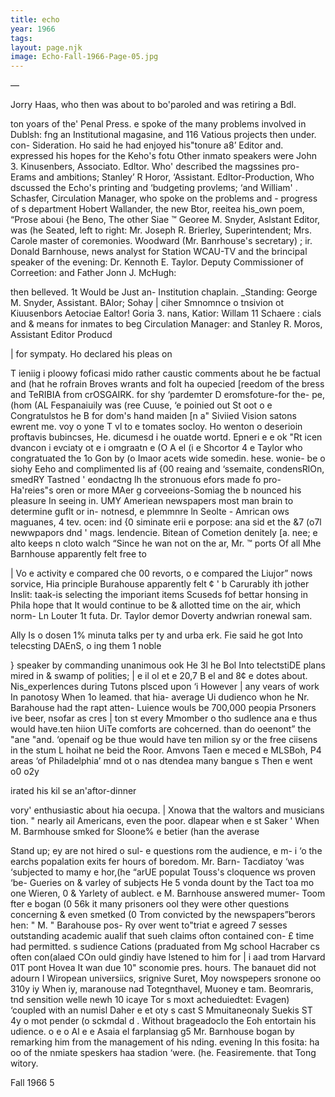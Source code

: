 ```yaml
---
title: echo
year: 1966
tags:
layout: page.njk
image: Echo-Fall-1966-Page-05.jpg
---
```

—

Jorry Haas, who then was about to
bo'paroled and was retiring a Bdl.

ton yoars of
the' Penal Press. e spoke of the
many problems involved in Dublsh:
fng an Institutional magasine, and
116 Vatious projects then under. con-
Sideration. Ho said he had enjoyed
his"tonure a8’ Editor and. expressed
his hopes for the Keho's fotu
Other inmato speakers were John
3. Kinusenbers, Associato. Edltor.
Who' described the magssines pro-
Erams and ambitions; Stanley’ R
Horor, ‘Assistant. Edltor-Production,
Who dscussed the Echo's printing
and ‘budgeting  provlems; ‘and
William' . Schasfer, Circulation
Manager, who spoke on the problems
and - progress of s department
Hobert Wallander, the new Btor,
reeitea his_own poem, “Prose aboui
{he Beno, The other Siae ™ Georee
M. Snyder, Aslstant Editor, was (he  Seated, left to right: Mr. Joseph R. Brierley, Superintendent; Mrs. Carole
master of coremonies. Woodward (Mr. Banrhouse's secretary) ; ir. Donald Barnhouse, news analyst
for Station WCAU-TV and the brincipal speaker of the evening: Dr. Kennoth
E. Taylor. Deputy Commissioner of Correetion: and Father Jonn J. McHugh:

then belleved. 1t Would be Just an- Institution chaplain. _Standing: George M. Snyder, Assistant. BAlor; Sohay
| ciher Smnomnce o tnsivion ot Kiuusenbors Aetociae Ealtor! Goria 3. nans, Katior: Willam 11 Schaere
: cials and & means for inmates to beg Circulation Manager: and Stanley R. Moros, Assistant Editor Producd

| for sympaty. Ho declared his pleas on

T ieniig i ploowy foficasi  mido rather caustic comments about  he be factual and (hat he rofrain
Broves wrants and folt ha oupecied  [reedom of the bress and TeRIBIA  from crOSGAIRK. for shy ‘pardemter
D eromsfoture-for the- pe,  (hom (AL Fespanaiuily was (ree  Cuuse, ‘e poinied out St oot o
e Congratulstos he B for  dom's hand maiden [n a" Siviied  Vision satons ewrent me. voy
o yone T vl to e tomates  socloy. Ho wenton o deserioin  proftavis bubincses, He. dicumesd
i he ouatde wortd. Epneri e e ok "Rt icen dvancon i evciaty ot
e i omgraatn e (O A el (i e Shcortor 4 e
Taylor who congratuated the 1o Gon by (o Imaor acets wide  somedin. hese. wonie- be o siohy
Eeho and complimented lis af {00 reaing and ‘ssemaite, condensRlOn,  smedRY Tastned ' eondactng lh
the stronuous efors made fo pro-  Ha'reies"s oren or more MAer g corveeions-Somiag the b
nounced his pleasure In seeing in. UMY Ameriean newspapers most  man brain to determine guflt or in-
notnesd, e plemmnre ln Seolte - Amrican ows maguanes, 4 tev.  ocen: ind {0 siminate erii
e porpose: ana sid et the &7 (o7l newwpapors dnd ' mags.  lendencie.
Bitean of Cometion denitely [a.  nee; e alto keeps n cloto walch “Since he wan not on the ar, Mr.
™ ports Of all Mhe  Barnhouse apparently felt free to

| Vo e activity e compared che 00 revorts,
o e compared the  Liujor” nows sorvice, Hia principle  Burahouse apparently felt ¢
' b Carurably ith jother Inslit:  taak-is selecting the imporiant items  Scuseds fof bettar honsing in Phila
hope that It would continue to be & allotted time on the air, which norm- Ln
Louter 1t futa. Dr. Taylor demor Doverty andwrian ronewal  sam.

Ally Is o dosen 1% minuta talks per ty and urba
erk. Fie said he got Into telecsting  DAEnS, o ing them 1 noble

} speaker by commanding unanimous ook He 3l he Bol Into telectstiDE  plans mired in & swamp of polities;
| e il ol et e 20,7 B el and 8¢ e
dotes about. Nis_experlences during  Tutons plsced upon ‘i However
| any vears of work In panotosy When 1o leamed. that hia- average Ui dudienco whon he
Nr. Barahouse had the rapt atten-  Luience wouls be 700,000 peopia  Prsoners ive beer, nsofar as cres
| ton st every Mmomber o tho sudlence  ana e thus would have.ten hiion  UiTe comforts are cohcerned. than do
oeenont” the "ane "and. ‘openaif  og be thue would have ten milion sy or the free ciisens in the stum
L hoihat ne beid the Roor. Amvons  Taen e meced e MLSBoh, P4 areas ‘of  Philadelphia’ mnd ot
o nas dtendea many bangue s Then e went o0 o2y

irated his kil se an'aftor-dinner

vory' enthusiastic about hia oecupa.
| Xnowa that the waltors and musicians  tion. " nearly ail Americans, even the poor.
dlapear when e st Saker ' When M. Barmhouse smked for  SIoone% e betier (han the averase

Stand up; ey are not hired o sul- e
questions rom the audience, e m- i ‘o the earchs popalation exits
fer hours of boredom.  Mr. Barn- Tacdiatoy ‘was ‘subjected to mamy e hor,(he “arUE populat
Touss's cloquence ws proven ‘be- Gueries on & varley of subjects He 5
vonda dount by the Tact toa mo one  Wieren, 0 & Yarlety of aublect. e M. Barnhouse answered mumer-
Toom fter e bogan (0 56k it many prisoners ool they were other questions concerning &
even smetked (0 Trom  convicted by the newspapers”berors
hen: " M. " Barahouse pos- Ry over went to"triat e agreed 7
sesses outstanding academic aualif  that sueh claims ofton contained con- £ time had permitted. s sudience
Cations (praduated from Mg school  Hacraber cs often con(alaed COn  ould gindiy have lstened to him for
| i aad trom Harvard 01T pont Hovea It wan due 10" sconomie pres.  hours. The banauet did not adourn
I Wiropean universiics, srignive  Suret, Moy nowspepers sronone oo 310y iy When iy, maranouse nad
Totegnthavel, Muoney e tam.  Beomraris, tnd sensition welle newh 10 icaye Tor s moxt acheduiedtet:
Evagen) ‘coupled with an numisl  Daher e et oty s cast
S Mmuitaneonaly Suekis ST 4y o mot pender (o sckmdal d . Without brageadoclo the Eoh
entortain his udience. o e o Al e e Asaia el farplansiag g5
Mr. Barnhouse bogan by remarking  him from the management of his nding. evening In this fosita:
ha oo of the nmiate speskers haa  stadion ‘were. (he. Feasiremente. that Tong witory.

Fall 1966 5



